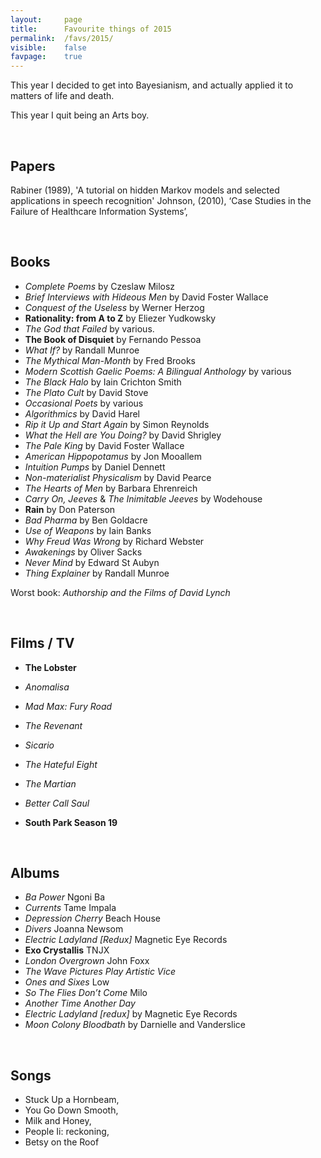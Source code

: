 ```yaml
---
layout:     page
title:      Favourite things of 2015
permalink:  /favs/2015/
visible:    false
favpage:	true
---
```



This year I decided to get into Bayesianism, and actually applied it to matters of life and death.

This year I quit being an Arts boy.

<br>

## Papers

Rabiner (1989), 'A tutorial on hidden Markov models and selected applications in speech recognition'
Johnson, (2010), ‘Case Studies in the Failure of Healthcare Information Systems’, 
<!-- http://www.dcs.gla.ac.uk/~johnson/papers/AHRQ/case_study.pdf -->

<br>

## Books

* _Complete Poems_ by Czeslaw Milosz
* _Brief Interviews with Hideous Men_ by David Foster Wallace
* _Conquest of the Useless_ by Werner Herzog
* **Rationality: from A to Z** by Eliezer Yudkowsky
* _The God that Failed_ by various.
* **The Book of Disquiet** by Fernando Pessoa
* _What If?_ by Randall Munroe
* _The Mythical Man-Month_ by Fred Brooks
* _Modern Scottish Gaelic Poems: A Bilingual Anthology_ by various
* _The Black Halo_ by Iain Crichton Smith
* _The Plato Cult_ by David Stove
* _Occasional Poets_ by various
* _Algorithmics_ by David Harel
* _Rip it Up and Start Again_ by Simon Reynolds
* _What the Hell are You Doing?_ by David Shrigley
* _The Pale King_ by David Foster Wallace
* _American Hippopotamus_ by Jon Mooallem
* _Intuition Pumps_ by Daniel Dennett
* _Non-materialist Physicalism_ by David Pearce
* _The Hearts of Men_ by Barbara Ehrenreich
* _Carry On, Jeeves_ & _The Inimitable Jeeves_ by Wodehouse
* **Rain** by Don Paterson
* _Bad Pharma_ by Ben Goldacre
* _Use of Weapons_ by Iain Banks
* _Why Freud Was Wrong_ by Richard Webster
* _Awakenings_ by Oliver Sacks
* _Never Mind_ by Edward St Aubyn
* _Thing Explainer_ by Randall Munroe

Worst book: _Authorship and the Films of David Lynch_


<br>

## Films / TV

* **The Lobster**
* _Anomalisa_
* _Mad Max: Fury Road_
* _The Revenant_
* _Sicario_
* _The Hateful Eight_
* _The Martian_

* _Better Call Saul_
* **South Park Season 19**

<br>

## Albums

* _Ba Power_	Ngoni Ba
* _Currents_ 	Tame Impala
* _Depression Cherry_	Beach House
* _Divers_	Joanna Newsom
* _Electric Ladyland [Redux]_	Magnetic Eye Records
* **Exo Crystallis**	TNJX
* _London Overgrown_	John Foxx
* _The Wave Pictures Play Artistic Vice_
* _Ones and Sixes_	Low
* _So The Flies Don’t Come_	Milo
* _Another Time Another Day_
* _Electric Ladyland [redux]_ by Magnetic Eye Records
* _Moon Colony Bloodbath_ by Darnielle and Vanderslice

<br>

## Songs

* Stuck Up a Hornbeam, 
* You Go Down Smooth, 
* Milk and Honey, 
* People Ii: reckoning, 
* Betsy on the Roof